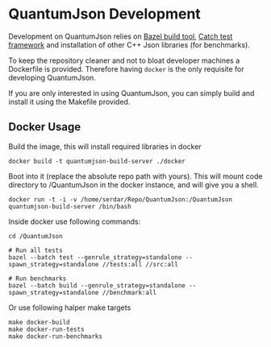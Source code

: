 # QuantumJson Development

Development on QuantumJson relies on [Bazel build tool](https://github.com/bazelbuild/bazel),
[Catch test framework](https://github.com/philsquared/Catch) and installation
of other C++ Json libraries (for benchmarks).

To keep the repository cleaner and not to bloat developer machines a Dockerfile is
provided. Therefore having `docker` is the only requisite for developing QuantumJson.

If you are only interested in using QuantumJson, you can simply build and install it using
the Makefile provided.

## Docker Usage

Build the image, this will install required libraries in docker

    docker build -t quantumjson-build-server ./docker

Boot into it (replace the absolute repo path with yours). This will mount code directory
to /QuantumJson in the docker instance, and will give you a shell.

    docker run -t -i -v /home/serdar/Repo/QuantumJson:/QuantumJson quantumjson-build-server /bin/bash

Inside docker use following commands:

    cd /QuantumJson
    
    # Run all tests
    bazel --batch test --genrule_strategy=standalone --spawn_strategy=standalone //tests:all //src:all
    
    # Run benchmarks
    bazel --batch build --genrule_strategy=standalone --spawn_strategy=standalone //benchmark:all

Or use following halper make targets

    make docker-build
    make docker-run-tests
    make docker-run-benchmarks
